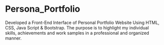 # Persona_Portfolio
Developed a Front-End Interface of Personal Portfolio Website Using HTML, CSS, Java Script &amp; Bootstrap. The purpose is to highlight my individual skills, achievements and work samples in a professional and organized manner. 

